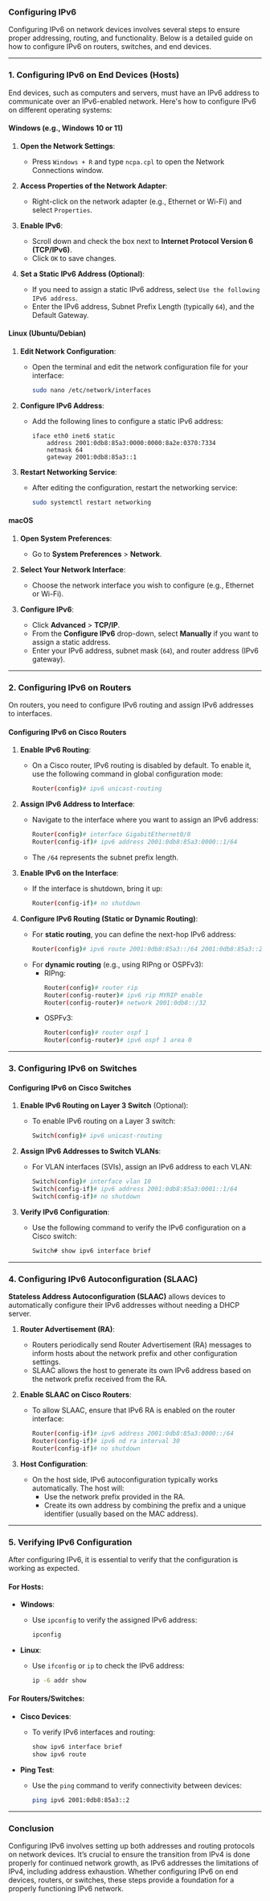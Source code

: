 ### **Configuring IPv6**

Configuring IPv6 on network devices involves several steps to ensure proper addressing, routing, and functionality. Below is a detailed guide on how to configure IPv6 on routers, switches, and end devices.

---

### **1. Configuring IPv6 on End Devices (Hosts)**

End devices, such as computers and servers, must have an IPv6 address to communicate over an IPv6-enabled network. Here's how to configure IPv6 on different operating systems:

#### **Windows** (e.g., Windows 10 or 11)

1. **Open the Network Settings**:
   - Press `Windows + R` and type `ncpa.cpl` to open the Network Connections window.
   
2. **Access Properties of the Network Adapter**:
   - Right-click on the network adapter (e.g., Ethernet or Wi-Fi) and select `Properties`.

3. **Enable IPv6**:
   - Scroll down and check the box next to **Internet Protocol Version 6 (TCP/IPv6)**.
   - Click `OK` to save changes.

4. **Set a Static IPv6 Address (Optional)**:
   - If you need to assign a static IPv6 address, select `Use the following IPv6 address`.
   - Enter the IPv6 address, Subnet Prefix Length (typically `64`), and the Default Gateway.

#### **Linux (Ubuntu/Debian)**

1. **Edit Network Configuration**:
   - Open the terminal and edit the network configuration file for your interface:
     ```bash
     sudo nano /etc/network/interfaces
     ```

2. **Configure IPv6 Address**:
   - Add the following lines to configure a static IPv6 address:
     ```
     iface eth0 inet6 static
         address 2001:0db8:85a3:0000:0000:8a2e:0370:7334
         netmask 64
         gateway 2001:0db8:85a3::1
     ```

3. **Restart Networking Service**:
   - After editing the configuration, restart the networking service:
     ```bash
     sudo systemctl restart networking
     ```

#### **macOS**

1. **Open System Preferences**:
   - Go to **System Preferences** > **Network**.

2. **Select Your Network Interface**:
   - Choose the network interface you wish to configure (e.g., Ethernet or Wi-Fi).

3. **Configure IPv6**:
   - Click **Advanced** > **TCP/IP**.
   - From the **Configure IPv6** drop-down, select **Manually** if you want to assign a static address.
   - Enter your IPv6 address, subnet mask (`64`), and router address (IPv6 gateway).

---

### **2. Configuring IPv6 on Routers**

On routers, you need to configure IPv6 routing and assign IPv6 addresses to interfaces.

#### **Configuring IPv6 on Cisco Routers**

1. **Enable IPv6 Routing**:
   - On a Cisco router, IPv6 routing is disabled by default. To enable it, use the following command in global configuration mode:
     ```bash
     Router(config)# ipv6 unicast-routing
     ```

2. **Assign IPv6 Address to Interface**:
   - Navigate to the interface where you want to assign an IPv6 address:
     ```bash
     Router(config)# interface GigabitEthernet0/0
     Router(config-if)# ipv6 address 2001:0db8:85a3:0000::1/64
     ```
   - The `/64` represents the subnet prefix length.

3. **Enable IPv6 on the Interface**:
   - If the interface is shutdown, bring it up:
     ```bash
     Router(config-if)# no shutdown
     ```

4. **Configure IPv6 Routing (Static or Dynamic Routing)**:
   - For **static routing**, you can define the next-hop IPv6 address:
     ```bash
     Router(config)# ipv6 route 2001:0db8:85a3::/64 2001:0db8:85a3::2
     ```
   - For **dynamic routing** (e.g., using RIPng or OSPFv3):
     - RIPng:
       ```bash
       Router(config)# router rip
       Router(config-router)# ipv6 rip MYRIP enable
       Router(config-router)# network 2001:0db8::/32
       ```
     - OSPFv3:
       ```bash
       Router(config)# router ospf 1
       Router(config-router)# ipv6 ospf 1 area 0
       ```

---

### **3. Configuring IPv6 on Switches**

#### **Configuring IPv6 on Cisco Switches**

1. **Enable IPv6 Routing on Layer 3 Switch** (Optional):
   - To enable IPv6 routing on a Layer 3 switch:
     ```bash
     Switch(config)# ipv6 unicast-routing
     ```

2. **Assign IPv6 Addresses to Switch VLANs**:
   - For VLAN interfaces (SVIs), assign an IPv6 address to each VLAN:
     ```bash
     Switch(config)# interface vlan 10
     Switch(config-if)# ipv6 address 2001:0db8:85a3:0001::1/64
     Switch(config-if)# no shutdown
     ```

3. **Verify IPv6 Configuration**:
   - Use the following command to verify the IPv6 configuration on a Cisco switch:
     ```bash
     Switch# show ipv6 interface brief
     ```

---

### **4. Configuring IPv6 Autoconfiguration (SLAAC)**

**Stateless Address Autoconfiguration (SLAAC)** allows devices to automatically configure their IPv6 addresses without needing a DHCP server.

1. **Router Advertisement (RA)**:
   - Routers periodically send Router Advertisement (RA) messages to inform hosts about the network prefix and other configuration settings.
   - SLAAC allows the host to generate its own IPv6 address based on the network prefix received from the RA.

2. **Enable SLAAC on Cisco Routers**:
   - To allow SLAAC, ensure that IPv6 RA is enabled on the router interface:
     ```bash
     Router(config-if)# ipv6 address 2001:0db8:85a3:0000::/64
     Router(config-if)# ipv6 nd ra interval 30
     Router(config-if)# no shutdown
     ```

3. **Host Configuration**:
   - On the host side, IPv6 autoconfiguration typically works automatically. The host will:
     - Use the network prefix provided in the RA.
     - Create its own address by combining the prefix and a unique identifier (usually based on the MAC address).

---

### **5. Verifying IPv6 Configuration**

After configuring IPv6, it is essential to verify that the configuration is working as expected.

#### **For Hosts:**

- **Windows**:
  - Use `ipconfig` to verify the assigned IPv6 address:
    ```cmd
    ipconfig
    ```

- **Linux**:
  - Use `ifconfig` or `ip` to check the IPv6 address:
    ```bash
    ip -6 addr show
    ```

#### **For Routers/Switches:**

- **Cisco Devices**:
  - To verify IPv6 interfaces and routing:
    ```bash
    show ipv6 interface brief
    show ipv6 route
    ```

- **Ping Test**:
  - Use the `ping` command to verify connectivity between devices:
    ```bash
    ping ipv6 2001:0db8:85a3::2
    ```

---

### **Conclusion**

Configuring IPv6 involves setting up both addresses and routing protocols on network devices. It’s crucial to ensure the transition from IPv4 is done properly for continued network growth, as IPv6 addresses the limitations of IPv4, including address exhaustion. Whether configuring IPv6 on end devices, routers, or switches, these steps provide a foundation for a properly functioning IPv6 network.
